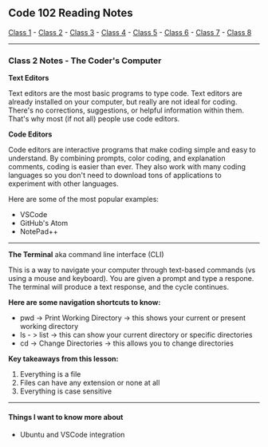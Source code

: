 ## Code 102 Reading Notes

[Class 1](https://mel-johnston.github.io/reading-notes/102/class1) -
[Class 2](https://mel-johnston.github.io/reading-notes/102/class2) -
[Class 3](https://mel-johnston.github.io/reading-notes/102/class3) -
[Class 4](https://mel-johnston.github.io/reading-notes/102/class4) -
[Class 5](https://mel-johnston.github.io/reading-notes/102/class5) -
[Class 6](https://mel-johnston.github.io/reading-notes/102/class6) -
[Class 7](https://mel-johnston.github.io/reading-notes/102/class7) -
[Class 8](https://mel-johnston.github.io/reading-notes/102/class8)


---

### Class 2 Notes - The Coder's Computer

**Text Editors**

Text editors are the most basic programs to type code. Text editors are already installed on your computer, but really are not ideal for coding. There's no corrections, suggestions, or helpful information within them. That's why most (if not all) people use code editors.

**Code Editors**

Code editors are interactive programs that make coding simple and easy to understand. By combining prompts, color coding, and explanation comments, coding is easier than ever. They also work with many coding languages so you don't need to download tons of applications to experiment with other languages.

Here are some of the most popular examples:

- VSCode
- GitHub's Atom
- NotePad++

---
**The Terminal** aka command line interface (CLI)

This is a way to navigate your computer through text-based commands (vs using a mouse and keyboard). You are given a prompt and type a respone. The terminal will produce a text response, and the cycle continues.

**Here are some navigation shortcuts to know:**

- pwd -> Print Working Directory -> this shows your current or present working directory
- ls - > list -> this can show your current directory or specific directories
- cd -> Change Directories -> this allows you to change directories

**Key takeaways from this lesson:**

1. Everything is a file
2. Files can have any extension or none at all
3. Everything is case sensitive

---

#### Things I want to know more about

- Ubuntu and VSCode integration
